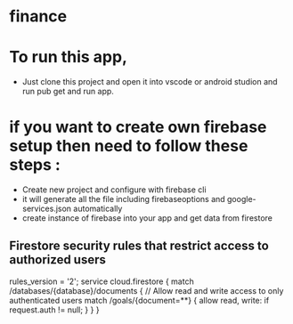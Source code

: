 # finance
# To run this app, 
- Just clone this project and open it into vscode or android studion and run pub get and run app.

# if you want to create own firebase setup then need to follow these steps : 
- Create new project and configure with firebase cli
- it will generate all the file including firebaseoptions and google-services.json automatically
 - create instance of firebase into your app and get data from firestore 

## Firestore security rules that restrict access to authorized users
rules_version = '2';
service cloud.firestore {
  match /databases/{database}/documents {
    // Allow read and write access to only authenticated users
    match /goals/{document=**} {
      allow read, write: if request.auth != null;
    }
  }
}





